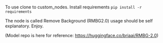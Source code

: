 To use clone to custom_nodes.
Install requirements
`pip install -r requirements`

The node is called Remove Background (RMBG2.0) usage should be self explanatory. Enjoy.

(Model repo is here for reference: https://huggingface.co/briaai/RMBG-2.0)
